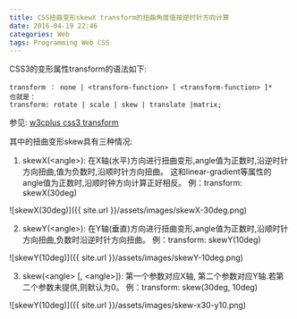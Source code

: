 ```yaml
---
title: CSS扭曲变形skewX transform的扭曲角度值按逆时针方向计算
date: 2016-04-19 22:46
categories: Web
tags: Programming Web CSS
---
```


CSS3的变形属性transform的语法如下:

```
transform ： none | <transform-function> [ <transform-function> ]* 
也就是：
transform: rotate | scale | skew | translate |matrix;
```

参见: [w3cplus css3 transform](http://www.w3cplus.com/content/css3-transform)

其中的扭曲变形skew具有三种情况:

1. skewX(&lt;angle&gt;): 在X轴(水平)方向进行扭曲变形,angle值为正数时,沿逆时针方向扭曲,值为负数时,沿顺时针方向扭曲。
这和linear-gradient等属性的angle值为正数时,沿顺时钟方向计算正好相反。
例：transform: skewX(30deg)

![skewX(30deg)]({{ site.url }}/assets/images/skewX-30deg.png)

2. skewY(&lt;angle&gt;): 在Y轴(垂直)方向进行扭曲变形,angle值为正数时,沿顺时针方向扭曲,负数时沿逆时针方向扭曲。
例：transform: skewY(10deg)

![skewY(10deg)]({{ site.url }}/assets/images/skewY-10deg.png)

3. skew(&lt;angle&gt; [, &lt;angle&gt;]): 第一个参数对应X轴, 第二个参数对应Y轴.若第二个参数未提供,则默认为0。
例：transform: skew(30deg, 10deg)

![skewY(10deg)]({{ site.url }}/assets/images/skew-x30-y10.png)
